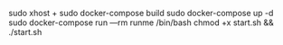 sudo xhost +
sudo docker-compose build
sudo docker-compose up -d
sudo docker-compose run —rm runme /bin/bash
chmod +x start.sh && ./start.sh

